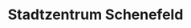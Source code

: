 ---
title: "Stadtzentrum Schenefeld"
url: /schenefeld/stadtzentrum-schenefeld/
shop: Einkaufszentrum
---